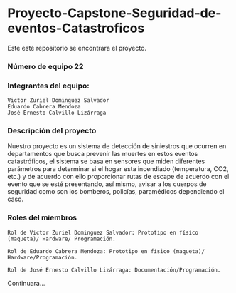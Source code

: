 # Proyecto-Capstone-Seguridad-de-eventos-Catastroficos
Este esté repositorio se encontrara el proyecto.



### Número de equipo	22


### Integrantes del equipo:


    Victor Zuriel Dominguez Salvador
    Eduardo Cabrera Mendoza
	José Ernesto Calvillo Lizárraga



### Descripción del proyecto	


Nuestro proyecto es un sistema de detección de siniestros que ocurren en departamentos que busca prevenir las muertes en estos eventos catastróficos, el sistema se basa en sensores que miden diferentes parámetros para determinar si el hogar esta incendiado (temperatura, CO2, etc.) y de acuerdo con ello proporcionar rutas de escape de acuerdo con el evento que se esté presentando, así mismo, avisar a los cuerpos de seguridad como son los bomberos, policías, paramédicos dependiendo el caso.    



### Roles del miembros 


	

    Rol de Victor Zuriel Dominguez Salvador: Prototipo en físico (maqueta)/ Hardware/ Programación. 

    Rol de Eduardo Cabrera Mendoza: Prototipo en físico (maqueta)/ Hardware/Programación.

	Rol de José Ernesto Calvillo Lizárraga: Documentación/Programación.  


Continuara...









